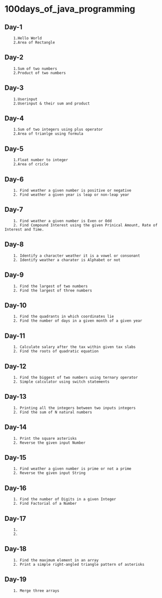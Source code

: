 # 100days_of_java_programming

## Day-1
        1.Hello World
        2.Area of Rectangle 

## Day-2
        1.Sum of two numbers
        2.Product of two numbers

## Day-3
        1.Userinput
        2.Userinput & their sum and product

## Day-4 
        1.Sum of two integers using plus operator
        2.Area of trianlge using formula

## Day-5
        1.Float number to integer
        2.Area of cricle
## Day-6 
        1. Find weather a given number is positive or negative
        2. Find weather a given year is leap or non-leap year
## Day-7
        1. Find weather a given number is Even or Odd
        2. Find Compound Interest using the given Prinical Amount, Rate of Interest and Time.
## Day-8
        1. Identify a character weather it is a vowel or consonant
        2. Identify weather a charater is Alphabet or not
## Day-9
        1. Find the largest of two numbers
        2. Find the largest of three numbers
## Day-10
        1. Find the quadrants in which coordinates lie
        2. Find the number of days in a given month of a given year
## Day-11
        1. Calculate salary after the tax within given tax slabs
        2. Find the roots of quadratic equation
## Day-12
        1. Find the biggest of two numbers using ternary operator
        2. Simple calculator using switch statements
## Day-13
        1. Printing all the integers between two inputs integers
        2. Find the sum of N natural numbers
## Day-14
        1. Print the square asterisks
        2. Reverse the given input Number
## Day-15
        1. Find weather a given number is prime or not a prime
        2. Reverse the given input String
## Day-16
        1. Find the number of Digits in a given Integer
        2. Find Factorial of a Number
## Day-17
        1.
        2.
## Day-18
        1. Find the maximum element in an array
        2. Print a simple right-angled triangle pattern of asterisks
## Day-19
        1. Merge three arrays
